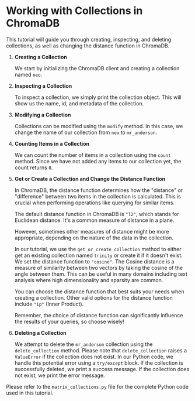 # Working with Collections in ChromaDB

This tutorial will guide you through creating, inspecting, and deleting collections, as well as changing the distance function in ChromaDB.

1. **Creating a Collection**

    We start by initializing the ChromaDB client and creating a collection named `neo`.

2. **Inspecting a Collection**

    To inspect a collection, we simply print the collection object. This will show us the name, id, and metadata of the collection.

3. **Modifying a Collection**

    Collections can be modified using the `modify` method. In this case, we change the name of our collection from `neo` to `mr_anderson`.

4. **Counting Items in a Collection**

    We can count the number of items in a collection using the `count` method. Since we have not added any items to our collection yet, the count returns `0`.

5. **Get or Create a Collection and Change the Distance Function**

    In ChromaDB, the distance function determines how the "distance" or "difference" between two items in the collection is calculated. This is crucial when performing operations like querying for similar items. 

    The default distance function in ChromaDB is `"l2"`, which stands for Euclidean distance. It's a common measure of distance in a plane. 

    However, sometimes other measures of distance might be more appropriate, depending on the nature of the data in the collection. 

    In our tutorial, we use the `get_or_create_collection` method to either get an existing collection named `trinity` or create it if it doesn't exist. We set the distance function to `"cosine"`. The Cosine distance is a measure of similarity between two vectors by taking the cosine of the angle between them. This can be useful in many domains including text analysis where high dimensionality and sparsity are common. 

    You can choose the distance function that best suits your needs when creating a collection. Other valid options for the distance function include `"ip"` (Inner Product).

    Remember, the choice of distance function can significantly influence the results of your queries, so choose wisely!

6. **Deleting a Collection**

   We attempt to delete the `mr_anderson` collection using the `delete_collection` method. Please note that `delete_collection` raises a `ValueError` if the collection does not exist. In our Python code, we handle this potential error using a `try/except` block. If the collection is successfully deleted, we print a success message. If the collection does not exist, we print the error message.

Please refer to the `matrix_collections.py` file for the complete Python code used in this tutorial.